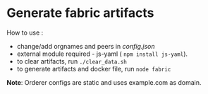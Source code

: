 # Generate fabric artifacts
How to use : 
* change/add orgnames and peers in *config.json*
* external module required - js-yaml ( ```npm install js-yaml```).
* to clear artifacts, run ```./clear_data.sh```
* to generate artifacts and docker file, run ``` node fabric ```

**Note**: Orderer configs are static and uses example.com as domain.
